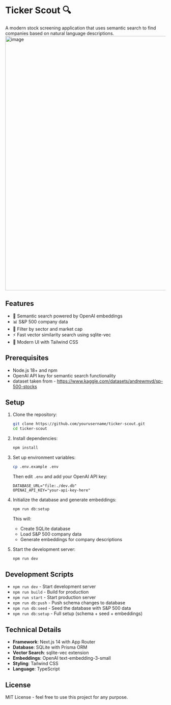 # Ticker Scout 🔍

A modern stock screening application that uses semantic search to find companies based on natural language descriptions.
<img width="800" alt="image" src="https://github.com/user-attachments/assets/32d5020f-3060-4629-a8cc-3f0d42aac999" />

## Features

- 🔎 Semantic search powered by OpenAI embeddings
- 📊 S&P 500 company data
- 🎯 Filter by sector and market cap
- ⚡ Fast vector similarity search using sqlite-vec
- 🎨 Modern UI with Tailwind CSS

## Prerequisites

- Node.js 18+ and npm
- OpenAI API key for semantic search functionality
- dataset taken from - https://www.kaggle.com/datasets/andrewmvd/sp-500-stocks
## Setup

1. Clone the repository:
   ```bash
   git clone https://github.com/yourusername/ticker-scout.git
   cd ticker-scout
   ```

2. Install dependencies:
   ```bash
   npm install
   ```

3. Set up environment variables:
   ```bash
   cp .env.example .env
   ```
   Then edit `.env` and add your OpenAI API key:
   ```
   DATABASE_URL="file:./dev.db"
   OPENAI_API_KEY="your-api-key-here"
   ```

4. Initialize the database and generate embeddings:
   ```bash
   npm run db:setup
   ```
   This will:
   - Create SQLite database
   - Load S&P 500 company data
   - Generate embeddings for company descriptions

5. Start the development server:
   ```bash
   npm run dev
   ```



## Development Scripts

- `npm run dev` - Start development server
- `npm run build` - Build for production
- `npm run start` - Start production server
- `npm run db:push` - Push schema changes to database
- `npm run db:seed` - Seed the database with S&P 500 data
- `npm run db:setup` - Full setup (schema + seed + embeddings)

## Technical Details

- **Framework**: Next.js 14 with App Router
- **Database**: SQLite with Prisma ORM
- **Vector Search**: sqlite-vec extension
- **Embeddings**: OpenAI text-embedding-3-small
- **Styling**: Tailwind CSS
- **Language**: TypeScript

## License

MIT License - feel free to use this project for any purpose.
